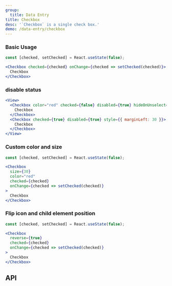 ```yaml
---
group:
  title: Data Entry
title: Checkbox
desc: '`Checkbox` is a single check box.'
demo: /data-entry/checkbox
---
```


### Basic Usage

```jsx
const [checked, setChecked] = React.useState(false);

<Checkbox checked={checked} onChange={checked => setChecked(checked)}>
  Checkbox
</Checkbox>
```

### disable status

```jsx
<View>
  <Checkbox color="red" checked={false} disabled={true} hideOnUnselect={true}>
    Checkbox
  </Checkbox>
  <Checkbox checked={true} disabled={true} style={{ marginLeft: 30 }}>
    Checkbox
  </Checkbox>
</View>
```

### Custom color and size

```jsx
const [checked, setChecked] = React.useState(false);

<Checkbox
  size={30}
  color="red"
  checked={checked}
  onChange={checked => setChecked(checked)}
>
  Checkbox
</Checkbox>
```

### Flip icon and child element position

```jsx
const [checked, setChecked] = React.useState(false);

<Checkbox
  reverse={true}
  checked={checked}
  onChange={checked => setChecked(checked)}
>
  Checkbox
</Checkbox>
```

## API

<API name="CheckboxProps"></API>
